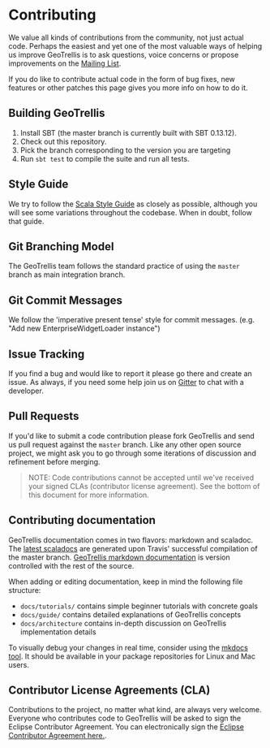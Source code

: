 # Contributing

We value all kinds of contributions from the community, not just actual
code. Perhaps the easiest and yet one of the most valuable ways of helping
us improve GeoTrellis is to ask questions, voice concerns or propose
improvements on the [Mailing List](https://groups.google.com/group/geotrellis-user).

If you do like to contribute actual code in the form of bug fixes, new
features or other patches this page gives you more info on how to do it.


## Building GeoTrellis

1. Install SBT (the master branch is currently built with SBT 0.13.12).
2. Check out this repository.
3. Pick the branch corresponding to the version you are targeting
4. Run `sbt test` to compile the suite and run all tests.

## Style Guide

We try to follow the [Scala Style Guide]((http://docs.scala-lang.org/style/))
as closely as possible, although you will see some variations throughout the
codebase. When in doubt, follow that guide.

## Git Branching Model

The GeoTrellis team follows the standard practice of using the `master`
branch as main integration branch.

## Git Commit Messages

We follow the 'imperative present tense' style for commit messages. (e.g.
"Add new EnterpriseWidgetLoader instance")

## Issue Tracking

If you find a bug and would like to report it please go there and create
an issue. As always, if you need some help join us on
[Gitter](https://gitter.im/locationtech/geotrellis) to chat with a
developer.

## Pull Requests

If you'd like to submit a code contribution please fork GeoTrellis and send
us pull request against the `master` branch. Like any other open source
project, we might ask you to go through some iterations of discussion and
refinement before merging.

> NOTE: Code contributions cannot be accepted until we've received
> your signed CLAs (contributor license agreement). See the bottom of
> this document for more information.

## Contributing documentation

GeoTrellis documentation comes in two flavors: markdown and scaladoc. The
[latest scaladocs](https://geotrellis.github.io/scaladocs/latest/#geotrellis.package)
are generated upon Travis' successful compilation of the master branch.
[GeoTrellis markdown documentation](http://geotrellis.readthedocs.io/en/latest/)
is version controlled with the rest of the source.

When adding or editing documentation, keep in mind the following file structure:

- `docs/tutorials/` contains simple beginner tutorials with concrete goals
- `docs/guide/` contains detailed explanations of GeoTrellis concepts
- `docs/architecture` contains in-depth discussion on GeoTrellis implementation details

To visually debug your changes in real time, consider using the [mkdocs
tool](http://www.mkdocs.org/). It should be available in your package
repositories for Linux and Mac users.

## Contributor License Agreements (CLA)

Contributions to the project, no matter what kind, are always very
welcome.
Everyone who contributes code to GeoTrellis will be asked to sign the Eclipse Contributor Agreement.
You can electronically sign the [Eclipse Contributor Agreement here.](https://www.eclipse.org/legal/ECA.php).
